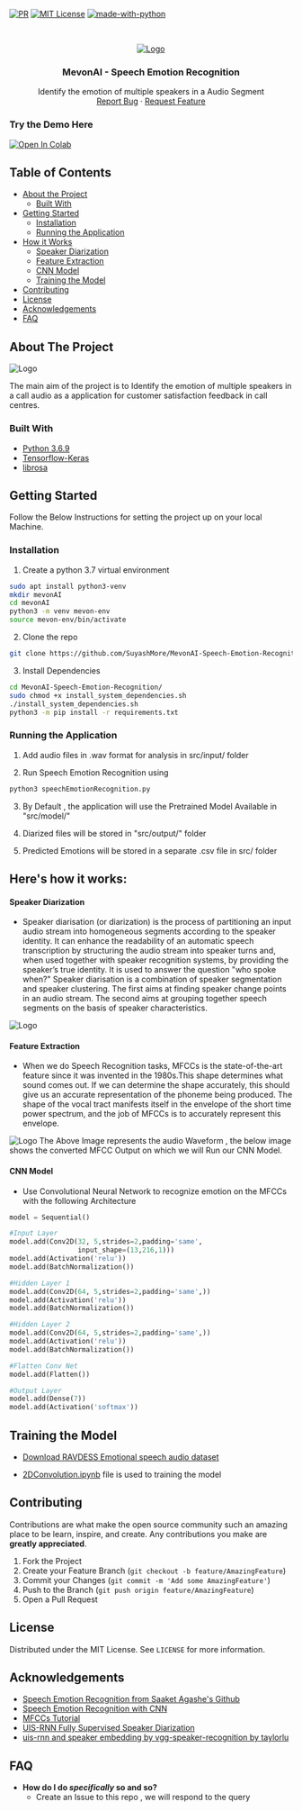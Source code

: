 [![PR](https://camo.githubusercontent.com/f96261621753dacf526590825b84f87ccb1db0e6/68747470733a2f2f696d672e736869656c64732e696f2f62616467652f5052732d77656c636f6d652d627269676874677265656e2e7376673f7374796c653d666c6174)][pullreq-url]
[![MIT License][license-shield]][license-url]
[![made-with-python](https://img.shields.io/badge/Made%20with-Python-1f425f.svg)](https://www.python.org/)


<!-- PROJECT LOGO -->
<br />
<p align="center">
  <a href="#">
    <img src="https://i.imgur.com/f1TqviT.jpeg" alt="Logo">
  </a>

  <h3 align="center">MevonAI - Speech Emotion Recognition</h3>

  <p align="center">
    Identify the emotion of multiple speakers in a Audio Segment 
    <br />
    <a href="https://github.com/SuyashMore/MevonAI-Speech-Emotion-Recognition/issues">Report Bug</a>
    ·
    <a href="https://github.com/SuyashMore/MevonAI-Speech-Emotion-Recognition/issues">Request Feature</a>
  </p>
</p>

### Try the Demo Here
[![Open In Colab](https://colab.research.google.com/assets/colab-badge.svg)](https://colab.research.google.com/github/SuyashMore/MevonAI-Speech-Emotion-Recognition/blob/master/src/notebooks/Emotion_Recognition_Demo.ipynb)

<!-- TABLE OF CONTENTS -->
## Table of Contents

* [About the Project](#about-the-project)
  * [Built With](#built-with)
* [Getting Started](#getting-started)
  * [Installation](#installation)
  * [Running the Application](#Running-the-Application)
* [How it Works](#Here's-how-it-works)
  * [Speaker Diarization](#Speaker-Diarization)
  * [Feature Extraction](#Feature-Extraction)
  * [CNN Model](#CNN-Model)
  * [Training the Model](#Training-the-Model)
* [Contributing](#Contributing)
* [License](#license)
* [Acknowledgements](#acknowledgements)
* [FAQ](#faq)





<!-- ABOUT THE PROJECT -->
## About The Project

<img src="https://i.imgur.com/xaY8Izs.png" alt="Logo">

The main aim of the project is to Identify the emotion of multiple speakers in a call audio as a application for customer satisfaction feedback in call centres.


### Built With

* [Python 3.6.9](https://www.python.org/downloads/release/python-369/) 
* [Tensorflow-Keras](https://www.tensorflow.org/guide/keras/functional)
* [librosa](https://github.com/librosa/librosa)


<!-- GETTING STARTED -->
## Getting Started
Follow the Below Instructions for setting the project up on your local Machine.


### Installation
1. Create a python 3.7 virtual environment
```sh
sudo apt install python3-venv
mkdir mevonAI
cd mevonAI
python3 -m venv mevon-env
source mevon-env/bin/activate
```
2. Clone the repo 
```sh
git clone https://github.com/SuyashMore/MevonAI-Speech-Emotion-Recognition.git
```
3. Install Dependencies
```sh
cd MevonAI-Speech-Emotion-Recognition/
sudo chmod +x install_system_dependencies.sh
./install_system_dependencies.sh
python3 -m pip install -r requirements.txt
```

### Running the Application

1. Add audio files in .wav format for analysis in src/input/ folder

2. Run Speech Emotion Recognition using 
```sh
python3 speechEmotionRecognition.py
```
3. By Default , the application will use the Pretrained Model Available in "src/model/"

4. Diarized files will be stored in "src/output/" folder

5. Predicted Emotions will be stored in a separate .csv file in src/ folder


## Here's how it works:

#### Speaker Diarization
* Speaker diarisation (or diarization) is the process of partitioning an input audio stream into homogeneous segments according to the speaker identity. It can enhance the readability of an automatic speech transcription  by structuring the audio stream into speaker turns and, when used together with speaker recognition systems, by providing the speaker’s true identity. It is used to answer the question "who spoke when?" Speaker diarisation is a combination of speaker segmentation and speaker clustering. The first aims at finding speaker change points in an audio stream. The second aims at grouping together speech segments on the basis of speaker characteristics.

<img src="https://github.com/taylorlu/Speaker-Diarization/raw/master/resources/diarization.gif" alt="Logo">


#### Feature Extraction
* When we do Speech Recognition tasks, MFCCs is the state-of-the-art feature since it was invented in the 1980s.This shape determines what sound comes out. If we can determine the shape accurately, this should give us an accurate representation of the phoneme being produced. The shape of the vocal tract manifests itself in the envelope of the short time power spectrum, and the job of MFCCs is to accurately represent this envelope. 

<img src="https://i.imgur.com/UANHXoU.png" alt="Logo">
The Above Image represents the audio Waveform , the below image shows the converted MFCC Output on which we will Run our CNN Model.


#### CNN Model
* Use Convolutional Neural Network to recognize emotion on the MFCCs with the following Architecture
```python
model = Sequential()

#Input Layer
model.add(Conv2D(32, 5,strides=2,padding='same',
                 input_shape=(13,216,1)))
model.add(Activation('relu'))
model.add(BatchNormalization())

#Hidden Layer 1
model.add(Conv2D(64, 5,strides=2,padding='same',))
model.add(Activation('relu'))
model.add(BatchNormalization())

#Hidden Layer 2
model.add(Conv2D(64, 5,strides=2,padding='same',))
model.add(Activation('relu'))
model.add(BatchNormalization())

#Flatten Conv Net
model.add(Flatten())

#Output Layer
model.add(Dense(7))
model.add(Activation('softmax'))
```





<!-- USAGE EXAMPLES -->
## Training the Model

* [Download RAVDESS Emotional speech audio dataset ](https://www.kaggle.com/uwrfkaggler/ravdess-emotional-speech-audio)

* [2DConvolution.ipynb](https://github.com/SuyashMore/MevonAI-Speech-Emotion-Recognition/blob/master/src/notebooks/2D_Convolution.ipynb) file is used to training the model

<!-- CONTRIBUTING -->
## Contributing

Contributions are what make the open source community such an amazing place to be learn, inspire, and create. Any contributions you make are **greatly appreciated**.

1. Fork the Project
2. Create your Feature Branch (`git checkout -b feature/AmazingFeature`)
3. Commit your Changes (`git commit -m 'Add some AmazingFeature'`)
4. Push to the Branch (`git push origin feature/AmazingFeature`)
5. Open a Pull Request


<!-- LICENSE -->
## License

Distributed under the MIT License. See `LICENSE` for more information.

<!-- ACKNOWLEDGEMENTS -->
## Acknowledgements
* [Speech Emotion Recognition from Saaket Agashe's Github](https://github.com/saa1605/speech-emotion-recognition)
* [Speech Emotion Recognition with CNN](https://towardsdatascience.com/speech-emotion-recognition-with-convolution-neural-network-1e6bb7130ce3)
* [MFCCs Tutorial](http://practicalcryptography.com/miscellaneous/machine-learning/guide-mel-frequency-cepstral-coefficients-mfccs/)
* [UIS-RNN Fully Supervised Speaker Diarization](https://github.com/google/uis-rnn)
* [uis-rnn and speaker embedding by vgg-speaker-recognition by taylorlu](https://github.com/taylorlu/Speaker-Diarization)


## FAQ

- **How do I do *specifically* so and so?**
    - Create an Issue to this repo , we will respond to the query


<!-- MARKDOWN LINKS & IMAGES -->
<!-- https://www.markdownguide.org/basic-syntax/#reference-style-links -->
[contributors-shield]: https://img.shields.io/github/contributors/othneildrew/Best-README-Template.svg?style=flat-square
[contributors-url]: https://github.com/othneildrew/Best-README-Template/graphs/contributors
[forks-shield]: https://img.shields.io/github/forks/othneildrew/Best-README-Template.svg?style=flat-square
[forks-url]: https://github.com/othneildrew/Best-README-Template/network/members
[stars-shield]: https://img.shields.io/github/stars/othneildrew/Best-README-Template.svg?style=flat-square
[stars-url]: https://github.com/othneildrew/Best-README-Template/stargazers
[issues-shield]: https://img.shields.io/github/issues/othneildrew/Best-README-Template.svg?style=flat-square
[issues-url]: https://github.com/othneildrew/Best-README-Template/issues
[license-shield]: https://img.shields.io/github/license/othneildrew/Best-README-Template.svg?style=flat-square
[license-url]: https://github.com/othneildrew/Best-README-Template/blob/master/LICENSE.txt
[linkedin-shield]: https://img.shields.io/badge/-LinkedIn-black.svg?style=flat-square&logo=linkedin&colorB=555
[linkedin-url]: https://linkedin.com/in/othneildrew
[product-screenshot]: images/screenshot.png
[pullreq-url]:https://github.com/SuyashMore/MevonAI-Speech-Emotion-Recognition/pulls
